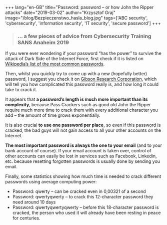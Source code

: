 +++
lang="en-GB"
title="Password: password – or how John the Ripper attacks"
date="2019-03-02"
author="Krzysztof Graj"
image="/blog/Bezpieczenstwo_hasla_blog.jpg"
tags=['ABC security', 'cybersecurity', 'information security', 'IT security', 'secure password']
+++

> ### … a few pieces of advice from Cybersecurity Training SANS Anaheim 2019

If you were ever wondering if your password “has the power” to survive the attack of Dark Side of the Internet Force, first check if it is listed on [Wikipedia’s list of the most common passwords](https://en.wikipedia.org/wiki/List_of_the_most_common_passwords).

Then, whilst you quickly try to come up with a new (hopefully better) password, I suggest you check it on [Gibson Research Corporation](https://www.grc.com/haystack.html), which will tell you how complicated this password really is, and how long it could take to crack it.


It appears that **a password’s length is much more important than its complexity**, because Pass Crackers such as good old John the Ripper require much more time to crack them with every additional character you add – the amount of time grows exponentially.

It is also crucial **to use one password per place**, so even if this password is cracked, the bad guys will not gain access to all your other accounts on the Internet.

**The most important password is always the one to your email** (and to your bank account of course). If your email account is taken over, control of other accounts can easily be lost in services such as Facebook, Linkedin, etc. because resetting forgotten passwords is usually done by sending you email.

Finally, some statistics showing how much time is needed to crack different passwords using average computing power:

*   Password: qwerty – can be cracked even in 0,00321 of a second
*   Password: qwertyqwerty – to crack this 12-character password they need around 10 days
*   Password: qwertyqwertyqwerty – before this 18-character password is cracked, the person who used it will already have been resting in peace for centuries.